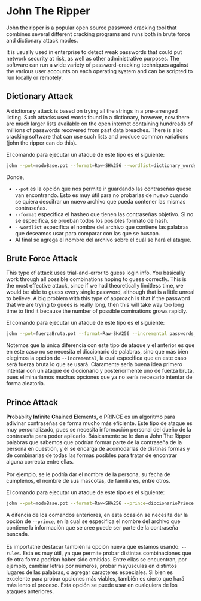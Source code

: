 # John The Ripper

John the ripper is a popular open source password cracking tool that combines several different cracking programs and runs both in brute force and dictionary attack modes.

It is usually used in enterprise to detect weak passwords that could put network security at risk, as well as other administrative purposes. The software can run a wide variety of password-cracking techniques against the various user accounts on each operating system and can be scripted to run locally or remotely.

## Dictionary Attack

A dictionary attack is based on trying all the strings in a pre-arrenged listing. Such attacks used words found in a dictionary, however, now there are much larger lists available on the open internet containing hundreads of millions of passwords recovered from past data breaches. There is also cracking software that can use such lists and produce common variations (john the ripper can do this).

El comando para ejecutar un ataque de este tipo es el siguiente:
~~~sh
john --pot=modoBase.pot --format=Raw-SHA256 --wordlist=dictionary_words.txt passwords_to_hack.txt
~~~

Donde,
- `--pot`  es la opción que nos permite ir guardando las contraseñas quese van encontrando. Esto es muy útil para no probarlas de nuevo cuando se quiera descifrar un nuevo archivo que pueda contener las mismas contraseñas.
- `--format` especifica el hasheo que tienen las contraseñas objetivo. Si no se especifica, se prueban todos los posibles formato de hash.
- `--wordlist` especifica el nombre del archivo que contiene las palabras que deseamos usar para comparar con las que se buscan.
- Al final se agrega el nombre del archivo sobre el cuál se hará el ataque.

## Brute Force Attack

This type of attack uses trial-and-error to guess login info. You basically work through all possible combinations hoping to guess correctly. This is the most effective attack, since if we had theoretically limitless time, we would be able to guess every single password, although that is a little unreal to believe. A big problem with this type of approach is that if the password that we are trying to guees is really long, then this will take way too long time to find it because the number of possible cominations grows rapidly.

El comando para ejecutar un ataque de este tipo es el siguiente:
~~~sh
john --pot=fuerzaBruta.pot --format=Raw-SHA256 --incremental passwords_to_hack.txt
~~~

Notemos que la única diferencia con este tipo de ataque y el anterior es que en este caso no se necesita el diccionario de palabras, sino que más bien elegimos la opción de `--incremental`, la cual especifica que en este caso será fuerza bruta lo que se usará. Claramente sería buena idea primero intentar con un ataque de diccionario y posteriormente uno de fuerza bruta, pues eliminaríamos muchas opciones que ya no sería necesario intentar de forma aleatoria.

## Prince Attack

**Pr**obablity **In**finite **C**hained **E**lements, o PRINCE es un algoritmo para adivinar contraseñas de forma mucho más eficiente. Este tipo de ataque es muy personalizado, pues se necesita información personal del dueño de la contraseña para poder aplicarlo. Básicamente se le dan a John The Ripper palabras que sabemos que podrían formar parte de la contraseña de la persona en cuestión, y él se encarga de acomodarlas de distinas formas y de combinarlas de todas las formas posibles para tratar de encontrar alguna correcta entre ellas.  
<br>
Por ejemplo, se le podría dar el nombre de la persona, su fecha de cumpleños, el nombre de sus mascotas, de familiares, entre otros.

El comando para ejecutar un ataque de este tipo es el siguiente:
~~~sh
john --pot=modoBase.pot --format=Raw-SHA256 --prince=diccionarioPrince.txt --rules=All passwords_to_hack.txt
~~~

A difencia de los comandos anteriores, en esta ocasión se necesita dar la opción de `--prince`, en la cual se especifica el nombre del archivo que contiene la información que se cree puede ser parte de la contraseña buscada.  
<br>
Es importatne destacar también la opción nueva que estamos usando: `--rules`. Esta es muy útil, ya que permite probar distintas combinaciones que de otra forma podrían haber sido omitidas. Entre ellas se encuentran, por ejemplo, cambiar letras por números, probar mayúsculas en distintos lugares de las palabras, o agregar caracteres especiales. Si bien es excelente para probar opciones más viables, también es cierto que hará más lento el proceso. Esta opción se puede usar en cualquiera de los ataques anteriores.